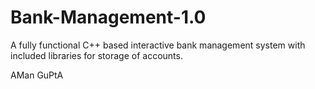 # Bank-Management-1.0

A fully functional C++ based interactive bank management system with included libraries for storage of accounts.

AMan GuPtA
